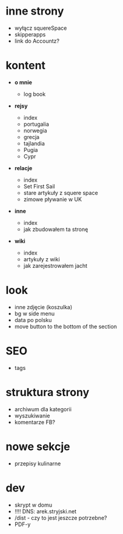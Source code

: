 inne strony
===========
* wyłącz squereSpace
* skipperapps
* link do Accountz?

kontent
=========
* **o mnie**
    * log book 

* **rejsy**
    * index
    * portugalia
    * norwegia
    * grecja
    * tajlandia
    * Pugia
    * Cypr
    
* **relacje**
    * index
    * Set First Sail 
    * stare artykuły z squere space
    * zimowe pływanie w UK
    
* **inne**
    * index
    * jak zbudowałem ta stronę
    
* **wiki**
    * index
    * artykuły z wiki
    * jak zarejestrowałem jacht

look
=====
* inne zdjęcie (koszulka)
* bg w side menu
* data po polsku
* move button to the bottom of the section

SEO
=====
* tags

struktura strony
==================
* archiwum dla kategorii
* wyszukiwanie
* komentarze FB?

nowe sekcje
===========
* przepisy kulinarne

dev
====
* skrypt w domu
* !!!!  DNS: arek.stryjski.net
* /dist - czy to jest jeszcze potrzebne?
* PDF-y


